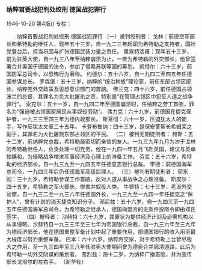 ### 纳粹首要战犯判处绞刑  德国战犯罪行

1946-10-20
第4版()
专栏：

　　纳粹首要战犯判处绞刑
    德国战犯罪行
    （一）被判绞刑者：
    戈林：前德空军部长和希特勒的继任人，现年五十三岁，自一九二三年起即为希特勒之支持者，国社党登台后，担当巩固与扩张德国武装力量之责任。
    里宾特洛甫：现年五十三岁，前为驻英大使，自一九三八年至纳粹崩溃为止，一直为希特勒的外交部长，他曾签署合并奥国于德国的法令，参加了侵略苏联等国的筹划。
    凯特尔：六十三岁，前国防军总司令，以恐怖行为著称。
    约德尔：五十六岁，自一九四二至四五年任德国参谋总长。
    罗森堡：五十三岁，纳粹的“统治种族”理论家，前任东部占领区部长，纳粹党外交政策及思想意识部门的首脑。
    佛兰克：四十六岁，前任德国占领波兰的总督，其罪名为负大批屠杀之责，特别是“在管理占领区中犯反人道之战争罪行”。
    索克尔：五十一岁，自一九四二年至德国崩溃时，任纳粹之劳工首脑，罪名为“强迫被占领国家居民从事奴役劳动”。
    弗力克：六十九岁，前德国在捷克保护者，一九三三至四三年为德内政部长。
    斯莱彻：六十一岁，压迫犹太人的能手，写作反犹太文章二十五年。
    卡登布鲁纳：四十三岁，是保安警察长希姆莱之副手，其罪名为大批屠戮东部占领区的平民。
    （二）被判无期徒刑者：
    赫斯：五十二岁，前纳粹党总裁，希特勒最密切而亲信的友人。一九三九年九月为次于戈林的希特勒继任人，负责处理一切党务，他在一九四一年五月飞赴英国，建议与英单独媾和，为侵略战争增进军事经济及心理上的准备工作。
    芬克：五十六岁，希特勒的经济部长，自一九三九至一九四五年任德意志银行总裁。
    李德：前德国海军总司令，一九四三年后仍任德海军高级监理人。
    （三）被判有期徒刑者：
    契东彻：三十九岁，希特勒参谋工作首脑，反对人道从事战争之心理准备。
    斯皮尔：四十五岁，希特勒之军火部长，惨害并奴役人类。
    牛顿特：七十三岁，老派外交官僚，自一九三二至一九三八年任德国外长，一九三九至一九四一年任捷克之“保护人”，曾有计划的消灭捷克知识分子。
    邓尼兹：五十六岁，自一九四三至一九四五年任德国海军总司令，为希特勒之继承人，德国向盟方的无条件投降令即由邓氏签字。
    （四）被释者：
    沙赫特：六十九岁，其罪状为提供经济计划及必需机构以从事侵略。沙赫特自一九三三年至三七年为帝国银行总裁，自一九三六年至三九年为德经济部长，他在德国重整军备计划中起了重要作用，把德国银行的收入用至最大程度以努力重整军备。
    巴本：六十六岁，纳粹外交家，对于希特勒上台曾尽极大之作用，至一九三四年至三八年任驻奥大使期间曾为德奥合并廓清道路，此后为希特勒一切外交阴谋的策划者。
    弗烈兹：四十二岁，为纳粹广播首脑，并为宣传部长戈培尔的左右手。
   （新华社）
